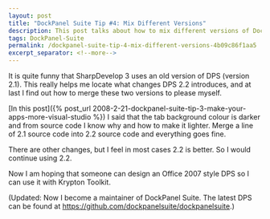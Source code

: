 ```yaml
---
layout: post
title: "DockPanel Suite Tip #4: Mix Different Versions"
description: This post talks about how to mix different versions of DockPanel Suite.
tags: DockPanel-Suite
permalink: /dockpanel-suite-tip-4-mix-different-versions-4b09c86f1aa5
excerpt_separator: <!--more-->
---
```

It is quite funny that SharpDevelop 3 uses an old version of DPS (version 2.1). This really helps me locate what changes DPS 2.2 introduces, and at last I find out how to merge these two versions to please myself.

[In this post]({% post_url 2008-2-21-dockpanel-suite-tip-3-make-your-apps-more-visual-studio %}) I said that the tab background colour is darker and from source code I know why and how to make it lighter. Merge a line of 2.1 source code into 2.2 source code and everything goes fine.

There are other changes, but I feel in most cases 2.2 is better. So I would continue using 2.2.

Now I am hoping that someone can design an Office 2007 style DPS so I can use it with Krypton Toolkit.

(Updated: Now I become a maintainer of DockPanel Suite. The latest DPS can be found at https://github.com/dockpanelsuite/dockpanelsuite.)
<!--more-->